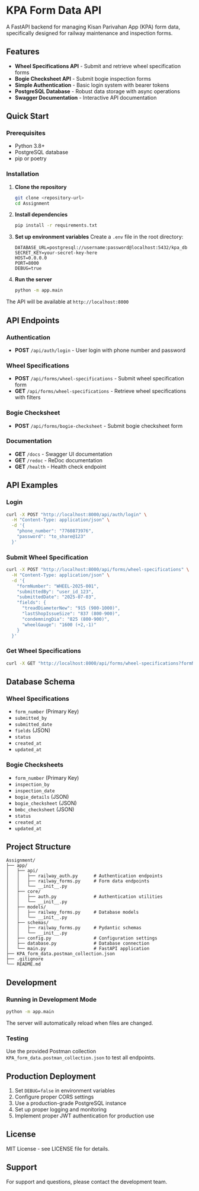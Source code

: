 # KPA Form Data API

A FastAPI backend for managing Kisan Parivahan App (KPA) form data, specifically designed for railway maintenance and inspection forms.

## Features

- **Wheel Specifications API** - Submit and retrieve wheel specification forms
- **Bogie Checksheet API** - Submit bogie inspection forms
- **Simple Authentication** - Basic login system with bearer tokens
- **PostgreSQL Database** - Robust data storage with async operations
- **Swagger Documentation** - Interactive API documentation

## Quick Start

### Prerequisites

- Python 3.8+
- PostgreSQL database
- pip or poetry

### Installation

1. **Clone the repository**
   ```bash
   git clone <repository-url>
   cd Assignment
   ```

2. **Install dependencies**
   ```bash
   pip install -r requirements.txt
   ```

3. **Set up environment variables**
   Create a `.env` file in the root directory:
   ```env
   DATABASE_URL=postgresql://username:password@localhost:5432/kpa_db
   SECRET_KEY=your-secret-key-here
   HOST=0.0.0.0
   PORT=8000
   DEBUG=true
   ```

4. **Run the server**
   ```bash
   python -m app.main
   ```

The API will be available at `http://localhost:8000`

## API Endpoints

### Authentication
- **POST** `/api/auth/login` - User login with phone number and password

### Wheel Specifications
- **POST** `/api/forms/wheel-specifications` - Submit wheel specification form
- **GET** `/api/forms/wheel-specifications` - Retrieve wheel specifications with filters

### Bogie Checksheet
- **POST** `/api/forms/bogie-checksheet` - Submit bogie checksheet form

### Documentation
- **GET** `/docs` - Swagger UI documentation
- **GET** `/redoc` - ReDoc documentation
- **GET** `/health` - Health check endpoint

## API Examples

### Login
```bash
curl -X POST "http://localhost:8000/api/auth/login" \
  -H "Content-Type: application/json" \
  -d '{
    "phone_number": "7760873976",
    "password": "to_share@123"
  }'
```

### Submit Wheel Specification
```bash
curl -X POST "http://localhost:8000/api/forms/wheel-specifications" \
  -H "Content-Type: application/json" \
  -d '{
    "formNumber": "WHEEL-2025-001",
    "submittedBy": "user_id_123",
    "submittedDate": "2025-07-03",
    "fields": {
      "treadDiameterNew": "915 (900-1000)",
      "lastShopIssueSize": "837 (800-900)",
      "condemningDia": "825 (800-900)",
      "wheelGauge": "1600 (+2,-1)"
    }
  }'
```

### Get Wheel Specifications
```bash
curl -X GET "http://localhost:8000/api/forms/wheel-specifications?formNumber=WHEEL-2025-001"
```

## Database Schema

### Wheel Specifications
- `form_number` (Primary Key)
- `submitted_by`
- `submitted_date`
- `fields` (JSON)
- `status`
- `created_at`
- `updated_at`

### Bogie Checksheets
- `form_number` (Primary Key)
- `inspection_by`
- `inspection_date`
- `bogie_details` (JSON)
- `bogie_checksheet` (JSON)
- `bmbc_checksheet` (JSON)
- `status`
- `created_at`
- `updated_at`

## Project Structure

```
Assignment/
├── app/
│   ├── api/
│   │   ├── railway_auth.py      # Authentication endpoints
│   │   ├── railway_forms.py     # Form data endpoints
│   │   └── __init__.py
│   ├── core/
│   │   ├── auth.py              # Authentication utilities
│   │   └── __init__.py
│   ├── models/
│   │   ├── railway_forms.py     # Database models
│   │   └── __init__.py
│   ├── schemas/
│   │   ├── railway_forms.py     # Pydantic schemas
│   │   └── __init__.py
│   ├── config.py                # Configuration settings
│   ├── database.py              # Database connection
│   └── main.py                  # FastAPI application
├── KPA_form_data.postman_collection.json
├── .gitignore
└── README.md
```

## Development

### Running in Development Mode
```bash
python -m app.main
```

The server will automatically reload when files are changed.

### Testing
Use the provided Postman collection `KPA_form_data.postman_collection.json` to test all endpoints.

## Production Deployment

1. Set `DEBUG=false` in environment variables
2. Configure proper CORS settings
3. Use a production-grade PostgreSQL instance
4. Set up proper logging and monitoring
5. Implement proper JWT authentication for production use

## License

MIT License - see LICENSE file for details.

## Support

For support and questions, please contact the development team. 
